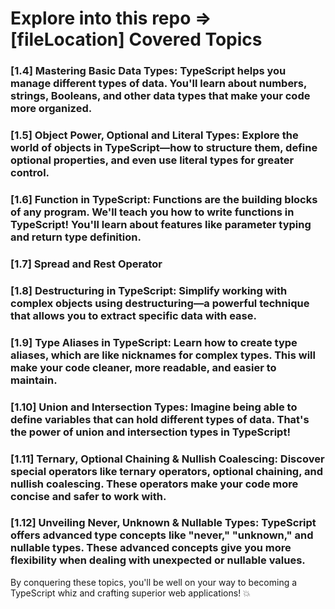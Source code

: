 # Explore into this repo => [fileLocation] Covered Topics

### [1.4] Mastering Basic Data Types: TypeScript helps you manage different types of data. You'll learn about numbers, strings, Booleans, and other data types that make your code more organized.

### [1.5] Object Power, Optional and Literal Types: Explore the world of objects in TypeScript—how to structure them, define optional properties, and even use literal types for greater control.

### [1.6] Function in TypeScript: Functions are the building blocks of any program. We'll teach you how to write functions in TypeScript! You'll learn about features like parameter typing and return type definition.

### [1.7] Spread and Rest Operator

### [1.8] Destructuring in TypeScript: Simplify working with complex objects using destructuring—a powerful technique that allows you to extract specific data with ease.

### [1.9] Type Aliases in TypeScript: Learn how to create type aliases, which are like nicknames for complex types. This will make your code cleaner, more readable, and easier to maintain.

### [1.10] Union and Intersection Types: Imagine being able to define variables that can hold different types of data. That's the power of union and intersection types in TypeScript!

### [1.11] Ternary, Optional Chaining & Nullish Coalescing: Discover special operators like ternary operators, optional chaining, and nullish coalescing. These operators make your code more concise and safer to work with.

### [1.12] Unveiling Never, Unknown & Nullable Types: TypeScript offers advanced type concepts like "never," "unknown," and nullable types. These advanced concepts give you more flexibility when dealing with unexpected or nullable values.

By conquering these topics, you'll be well on your way to becoming a TypeScript whiz and crafting superior web applications! 💥
